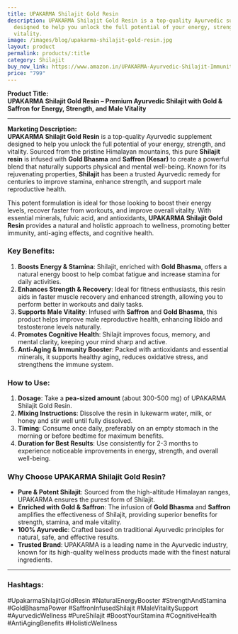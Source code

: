 ```yaml
---
title: UPAKARMA Shilajit Gold Resin
description: UPAKARMA Shilajit Gold Resin is a top-quality Ayurvedic supplement
  designed to help you unlock the full potential of your energy, strength, and
  vitality.
image: /images/blog/upakarma-shilajit-gold-resin.jpg
layout: product
permalink: products/:title
category: Shilajit
buy_now_link: https://www.amazon.in/UPAKARMA-Ayurvedic-Shilajit-Immunity-Strength/dp/B097JWDXHD/ref=sr_1_19?crid=1YY2DLXEMCWUZ&tag=ayushmonk-21
price: "799"
---
```

**Product Title:**  
**UPAKARMA Shilajit Gold Resin – Premium Ayurvedic Shilajit with Gold & Saffron for Energy, Strength, and Male Vitality**

---

**Marketing Description:**  
**UPAKARMA Shilajit Gold Resin** is a top-quality Ayurvedic supplement designed to help you unlock the full potential of your energy, strength, and vitality. Sourced from the pristine Himalayan mountains, this pure **Shilajit resin** is infused with **Gold Bhasma** and **Saffron (Kesar)** to create a powerful blend that naturally supports physical and mental well-being. Known for its rejuvenating properties, **Shilajit** has been a trusted Ayurvedic remedy for centuries to improve stamina, enhance strength, and support male reproductive health.

This potent formulation is ideal for those looking to boost their energy levels, recover faster from workouts, and improve overall vitality. With essential minerals, fulvic acid, and antioxidants, **UPAKARMA Shilajit Gold Resin** provides a natural and holistic approach to wellness, promoting better immunity, anti-aging effects, and cognitive health.

### **Key Benefits**:
1. **Boosts Energy & Stamina**: Shilajit, enriched with **Gold Bhasma**, offers a natural energy boost to help combat fatigue and increase stamina for daily activities.
2. **Enhances Strength & Recovery**: Ideal for fitness enthusiasts, this resin aids in faster muscle recovery and enhanced strength, allowing you to perform better in workouts and daily tasks.
3. **Supports Male Vitality**: Infused with **Saffron** and **Gold Bhasma**, this product helps improve male reproductive health, enhancing libido and testosterone levels naturally.
4. **Promotes Cognitive Health**: Shilajit improves focus, memory, and mental clarity, keeping your mind sharp and active.
5. **Anti-Aging & Immunity Booster**: Packed with antioxidants and essential minerals, it supports healthy aging, reduces oxidative stress, and strengthens the immune system.

### **How to Use**:
1. **Dosage**: Take a **pea-sized amount** (about 300-500 mg) of UPAKARMA Shilajit Gold Resin.
2. **Mixing Instructions**: Dissolve the resin in lukewarm water, milk, or honey and stir well until fully dissolved.
3. **Timing**: Consume once daily, preferably on an empty stomach in the morning or before bedtime for maximum benefits.
4. **Duration for Best Results**: Use consistently for 2-3 months to experience noticeable improvements in energy, strength, and overall well-being.

### **Why Choose UPAKARMA Shilajit Gold Resin?**
- **Pure & Potent Shilajit**: Sourced from the high-altitude Himalayan ranges, UPAKARMA ensures the purest form of Shilajit.
- **Enriched with Gold & Saffron**: The infusion of **Gold Bhasma** and **Saffron** amplifies the effectiveness of Shilajit, providing superior benefits for strength, stamina, and male vitality.
- **100% Ayurvedic**: Crafted based on traditional Ayurvedic principles for natural, safe, and effective results.
- **Trusted Brand**: UPAKARMA is a leading name in the Ayurvedic industry, known for its high-quality wellness products made with the finest natural ingredients.

---

### **Hashtags**:  
#UpakarmaShilajitGoldResin #NaturalEnergyBooster #StrengthAndStamina #GoldBhasmaPower #SaffronInfusedShilajit #MaleVitalitySupport #AyurvedicWellness #PureShilajit #BoostYourStamina #CognitiveHealth #AntiAgingBenefits #HolisticWellness
